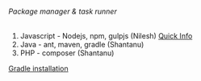###### Package manager & task runner
1. Javascript - Nodejs, npm, gulpjs (Nilesh) [Quick Info](http://stackoverflow.com/questions/35062852/npm-vs-bower-vs-browserify-vs-gulp-vs-grunt-vs-webpack) 
2. Java - ant, maven, gradle (Shantanu)
3. PHP - composer (Shantanu)

[Gradle installation](http://linuxg.net/how-to-install-gradle-2-3-on-ubuntu-15-04-ubuntu-14-10-ubuntu-14-04-ubuntu-12-04-and-derivatives/)


